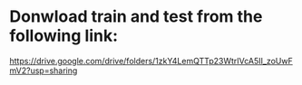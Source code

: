 # Donwload train and test from the following link:
https://drive.google.com/drive/folders/1zkY4LemQTTp23WtrIVcA5II_zoUwFmV2?usp=sharing